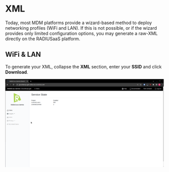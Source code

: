 # XML

Today, most MDM platforms provide a wizard-based method to deploy networking profiles (WiFi and LAN). If this is not possible, or if the wizard provides only limited configuration options, you may generate a raw-XML directly on the RADIUSaaS platform.

## WiFi & LAN

To generate your XML, collapse the **XML** section, enter your **SSID** and click **Download**.

![](../../../.gitbook/assets/generate-xmls.gif)

